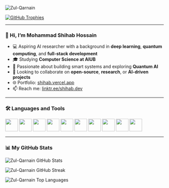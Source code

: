 <!-- Profile Views -->
<p align="left"> 
  <img src="https://komarev.com/ghpvc/?username=Zul-Qarnain&label=Profile%20views&color=0e75b6&style=flat" alt="Zul-Qarnain" /> 
</p>

<!-- GitHub Trophies -->
<p align="left"> 
  <a href="https://github.com/ryo-ma/github-profile-trophy">
    <img src="https://github-profile-trophy.vercel.app/?username=Zul-Qarnain&theme=radical&margin-w=10&margin-h=10" alt="GitHub Trophies" />
  </a> 
</p>

---

### 👋 Hi, I’m Mohammad Shihab Hossain

- 💻 Aspiring AI researcher with a background in **deep learning**, **quantum computing**, and **full-stack development**  
- 🎓 Studying **Computer Science at AIUB**  
- 🚀 Passionate about building smart systems and exploring **Quantum AI**  
- 🤝 Looking to collaborate on **open-source**, **research**, or **AI-driven projects**  
- 🌐 Portfolio: [shihab.vercel.app](https://shihab.vercel.app)  
- 📫 Reach me: [linktr.ee/shihab.dev](https://linktr.ee/shihab.dev)

---

### 🛠️ Languages and Tools

<p align="left">
  <a href="https://code.visualstudio.com/" target="_blank"><img src="https://cdn.jsdelivr.net/gh/devicons/devicon/icons/vscode/vscode-original.svg" width="40" height="40"/></a>
  <a href="https://www.javascript.com/" target="_blank"><img src="https://cdn.jsdelivr.net/gh/devicons/devicon/icons/javascript/javascript-original.svg" width="40" height="40"/></a>
  <a href="https://www.python.org/" target="_blank"><img src="https://cdn.jsdelivr.net/gh/devicons/devicon/icons/python/python-original.svg" width="40" height="40"/></a>
  <a href="https://isocpp.org/" target="_blank"><img src="https://cdn.jsdelivr.net/gh/devicons/devicon/icons/cplusplus/cplusplus-original.svg" width="40" height="40"/></a>
  <a href="https://www.java.com/" target="_blank"><img src="https://cdn.jsdelivr.net/gh/devicons/devicon/icons/java/java-original.svg" width="40" height="40"/></a>
  <a href="https://reactjs.org/" target="_blank"><img src="https://cdn.jsdelivr.net/gh/devicons/devicon/icons/react/react-original.svg" width="40" height="40"/></a>
  <a href="https://nextjs.org/" target="_blank"><img src="https://cdn.jsdelivr.net/gh/devicons/devicon/icons/nextjs/nextjs-original.svg" width="40" height="40"/></a>
  <a href="https://nodejs.org/" target="_blank"><img src="https://cdn.jsdelivr.net/gh/devicons/devicon/icons/nodejs/nodejs-original.svg" width="40" height="40"/></a>
  <a href="https://www.docker.com/" target="_blank"><img src="https://cdn.jsdelivr.net/gh/devicons/devicon/icons/docker/docker-original.svg" width="40" height="40"/></a>
  <a href="https://www.gnu.org/software/bash/" target="_blank"><img src="https://cdn.jsdelivr.net/gh/devicons/devicon/icons/bash/bash-original.svg" width="40" height="40"/></a>
</p>

---

### 📊 My GitHub Stats

<p align="left">
  <img src="https://github-readme-stats.vercel.app/api?username=Zul-Qarnain&show_icons=true&theme=midnight-purple&include_all_commits=true&count_private=true" alt="Zul-Qarnain GitHub Stats" />
</p>

<p align="left">
  <img src="https://github-readme-streak-stats.herokuapp.com/?user=Zul-Qarnain&theme=midnight-purple&hide_border=true" alt="Zul-Qarnain GitHub Streak" />
</p>

<p align="left">
  <img src="https://github-readme-stats.vercel.app/api/top-langs/?username=Zul-Qarnain&layout=compact&theme=midnight-purple" alt="Zul-Qarnain Top Languages" />
</p>

